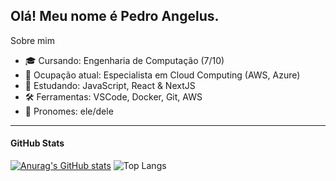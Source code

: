## Olá! Meu nome é Pedro Angelus.
Sobre mim
- 🎓 Cursando: Engenharia de Computação (7/10)
- 💼 Ocupação atual: Especialista em Cloud Computing (AWS, Azure)
- 🌱 Estudando: JavaScript, React & NextJS
- 🛠️ Ferramentas: VSCode, Docker, Git, AWS
- 👤 Pronomes: ele/dele

<hr>

<h4>GitHub Stats</h4>

[![Anurag's GitHub stats](https://github-readme-stats.vercel.app/api?username=pedroshell&show_icons=true&theme=tokyonight)](https://github.com/anuraghazra/github-readme-stats)
![Top Langs](https://github-readme-stats.vercel.app/api/top-langs/?username=pedroshell&layout=compact&theme=tokyonight)


